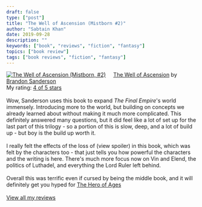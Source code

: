 ```yaml
---
draft: false
type: ["post"]
title: "The Well of Ascension (Mistborn #2)"
author: "Sabtain Khan"
date: 2019-09-28
description: ""
keywords: ["book", "reviews", "fiction", "fantasy"]
topics: ["book review"]
tags: ["book reviews", "fiction", "fantasy"]
---
```


<a href="https://www.goodreads.com/book/show/68429.The_Well_of_Ascension" style="float: left; padding-right: 20px"><img border="0" alt="The Well of Ascension (Mistborn, #2)" src="https://i.gr-assets.com/images/S/compressed.photo.goodreads.com/books/1480717596l/68429._SX98_.jpg" /></a><a href="https://www.goodreads.com/book/show/68429.The_Well_of_Ascension">The Well of Ascension</a> by <a href="https://www.goodreads.com/author/show/38550.Brandon_Sanderson">Brandon Sanderson</a><br/>
My rating: <a href="https://www.goodreads.com/review/show/2991211342">4 of 5 stars</a><br /><br />
Wow, Sanderson uses this book to expand <i>The Final Empire</i>'s world immensely. Introducing more to the world, but building on concepts we already learned about without making it much more complicated. This definitely answered many questions, but it did feel like a lot of set up for the last part of this trilogy - so a portion of this is slow, deep, and a lot of build up - but boy is the build up worth it.<br /><br />I really felt the effects of the loss of <a class="jsShowSpoiler spoilerAction">(view spoiler)</a><span class="spoilerContainer" style="display: none">[Keslier <a class="jsHideSpoiler spoilerAction">(hide spoiler)</a>]</span> in this book, which was felt by the characters too - that just tells you how powerful the characters and the writing is here. There's much more focus now on Vin and Elend, the politics of Luthadel, and everything the Lord Ruler left behind. <br /><br />Overall this was terrific even if cursed by being the middle book, and it will definitely get you hyped for <a href="https://www.goodreads.com/book/show/2767793.The_Hero_of_Ages__Mistborn___3_" title="The Hero of Ages (Mistborn, #3) by Brandon Sanderson" rel="nofollow">The Hero of Ages</a>
<br/><br/>
<a href="https://www.goodreads.com/review/list/19015356-sabtain-khan">View all my reviews</a>
